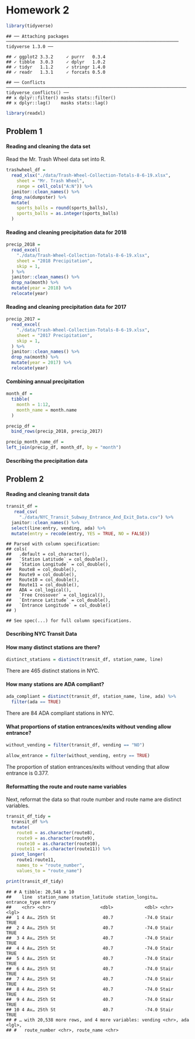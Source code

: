 Homework 2
================

``` r
library(tidyverse)
```

    ## ── Attaching packages ────────────────────────────────────────────────────────────────── tidyverse 1.3.0 ──

    ## ✓ ggplot2 3.3.2     ✓ purrr   0.3.4
    ## ✓ tibble  3.0.3     ✓ dplyr   1.0.2
    ## ✓ tidyr   1.1.2     ✓ stringr 1.4.0
    ## ✓ readr   1.3.1     ✓ forcats 0.5.0

    ## ── Conflicts ───────────────────────────────────────────────────────────────────── tidyverse_conflicts() ──
    ## x dplyr::filter() masks stats::filter()
    ## x dplyr::lag()    masks stats::lag()

``` r
library(readxl)
```

## Problem 1

#### Reading and cleaning the data set

Read the Mr. Trash Wheel data set into R.

``` r
trashwheel_df =
  read_xlsx("./data/Trash-Wheel-Collection-Totals-8-6-19.xlsx",
    sheet = "Mr. Trash Wheel",
    range = cell_cols("A:N")) %>%
  janitor::clean_names() %>%
  drop_na(dumpster) %>%
  mutate(
    sports_balls = round(sports_balls),
    sports_balls = as.integer(sports_balls)
  )
```

#### Reading and cleaning precipitation data for 2018

``` r
precip_2018 = 
  read_excel(
    "./data/Trash-Wheel-Collection-Totals-8-6-19.xlsx",
    sheet = "2018 Precipitation",
    skip = 1,
  ) %>%
  janitor::clean_names() %>%
  drop_na(month) %>%
  mutate(year = 2018) %>%
  relocate(year)
```

#### Reading and cleaning precipitation data for 2017

``` r
precip_2017 = 
  read_excel(
    "./data/Trash-Wheel-Collection-Totals-8-6-19.xlsx",
    sheet = "2017 Precipitation",
    skip = 1,
  ) %>%
  janitor::clean_names() %>%
  drop_na(month) %>%
  mutate(year = 2017) %>%
  relocate(year)
```

#### Combining annual precipitation

``` r
month_df = 
  tibble(
    month = 1:12,
    month_name = month.name
  )

precip_df = 
  bind_rows(precip_2018, precip_2017)

precip_month_name_df = 
left_join(precip_df, month_df, by = "month")
```

#### Describing the precipitation data

## Problem 2

#### Reading and cleaning transit data

``` r
transit_df =
   read_csv(
     "./data/NYC_Transit_Subway_Entrance_And_Exit_Data.csv") %>%
  janitor::clean_names() %>%
  select(line:entry, vending, ada) %>%
  mutate(entry = recode(entry, YES = TRUE, NO = FALSE))
```

    ## Parsed with column specification:
    ## cols(
    ##   .default = col_character(),
    ##   `Station Latitude` = col_double(),
    ##   `Station Longitude` = col_double(),
    ##   Route8 = col_double(),
    ##   Route9 = col_double(),
    ##   Route10 = col_double(),
    ##   Route11 = col_double(),
    ##   ADA = col_logical(),
    ##   `Free Crossover` = col_logical(),
    ##   `Entrance Latitude` = col_double(),
    ##   `Entrance Longitude` = col_double()
    ## )

    ## See spec(...) for full column specifications.

#### Describing NYC Transit Data

#### How many distinct stations are there?

``` r
distinct_stations = distinct(transit_df, station_name, line)
```

There are 465 distinct stations in NYC.

#### How many stations are ADA compliant?

``` r
ada_compliant = distinct(transit_df, station_name, line, ada) %>%
  filter(ada == TRUE)
```

There are 84 ADA compliant stations in NYC.

#### What proportions of station entrances/exits without vending allow entrance?

``` r
without_vending = filter(transit_df, vending == "NO")

allow_entrance = filter(without_vending, entry == TRUE)
```

The proportion of station entrances/exits without vending that allow
entrance is 0.377.

#### Reformatting the route and route name variables

Next, reformat the data so that route number and route name are distinct
variables.

``` r
transit_df_tidy =
  transit_df %>%
  mutate(
    route8 = as.character(route8),
    route9 = as.character(route9),
    route10 = as.character(route10),
    route11 = as.character(route11)) %>%
  pivot_longer(
    route1:route11,
    names_to = "route_number",
    values_to = "route_name")

print(transit_df_tidy)
```

    ## # A tibble: 20,548 x 10
    ##    line  station_name station_latitude station_longitu… entrance_type entry
    ##    <chr> <chr>                   <dbl>            <dbl> <chr>         <lgl>
    ##  1 4 Av… 25th St                  40.7            -74.0 Stair         TRUE 
    ##  2 4 Av… 25th St                  40.7            -74.0 Stair         TRUE 
    ##  3 4 Av… 25th St                  40.7            -74.0 Stair         TRUE 
    ##  4 4 Av… 25th St                  40.7            -74.0 Stair         TRUE 
    ##  5 4 Av… 25th St                  40.7            -74.0 Stair         TRUE 
    ##  6 4 Av… 25th St                  40.7            -74.0 Stair         TRUE 
    ##  7 4 Av… 25th St                  40.7            -74.0 Stair         TRUE 
    ##  8 4 Av… 25th St                  40.7            -74.0 Stair         TRUE 
    ##  9 4 Av… 25th St                  40.7            -74.0 Stair         TRUE 
    ## 10 4 Av… 25th St                  40.7            -74.0 Stair         TRUE 
    ## # … with 20,538 more rows, and 4 more variables: vending <chr>, ada <lgl>,
    ## #   route_number <chr>, route_name <chr>
